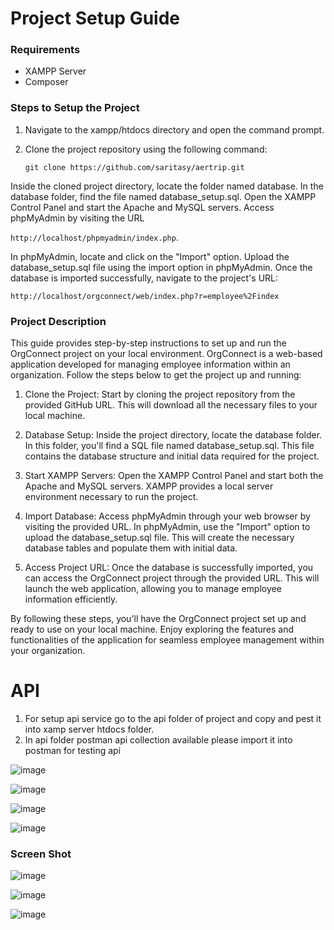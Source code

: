 # Project Setup Guide

### Requirements

- XAMPP Server
- Composer

### Steps to Setup the Project

1. Navigate to the xampp/htdocs directory and open the command prompt.
2. Clone the project repository using the following command:
   
   `git clone https://github.com/saritasy/aertrip.git`

Inside the cloned project directory, locate the folder named database.
In the database folder, find the file named database_setup.sql.
Open the XAMPP Control Panel and start the Apache and MySQL servers.
Access phpMyAdmin by visiting the URL 
   
   `http://localhost/phpmyadmin/index.php`.

In phpMyAdmin, locate and click on the "Import" option.
Upload the database_setup.sql file using the import option in phpMyAdmin.
Once the database is imported successfully, navigate to the project's URL:

   `http://localhost/orgconnect/web/index.php?r=employee%2Findex`

### Project Description

This guide provides step-by-step instructions to set up and run the OrgConnect project on your local environment. OrgConnect is a web-based application developed for managing employee information within an organization. Follow the steps below to get the project up and running:

1. Clone the Project: Start by cloning the project repository from the provided GitHub URL. This will download all the necessary files to your local machine.

2. Database Setup: Inside the project directory, locate the database folder. In this folder, you'll find a SQL file named database_setup.sql. This file contains the database structure and initial data required for the project.

3. Start XAMPP Servers: Open the XAMPP Control Panel and start both the Apache and MySQL servers. XAMPP provides a local server environment necessary to run the project.

4. Import Database: Access phpMyAdmin through your web browser by visiting the provided URL. In phpMyAdmin, use the "Import" option to upload the database_setup.sql file. This will create the necessary database tables and populate them with initial data.

5. Access Project URL: Once the database is successfully imported, you can access the OrgConnect project through the provided URL. This will launch the web application, allowing you to manage employee information efficiently.

By following these steps, you'll have the OrgConnect project set up and ready to use on your local machine. Enjoy exploring the features and functionalities of the application for seamless employee management within your organization.


# API

1.  For setup api service go to the api folder of project and copy and pest it into xamp server htdocs folder.
2.  In api folder postman api collection available please import it into postman for testing api

![image](https://github.com/saritasy/aertrip/assets/109311562/59d00a89-0849-4f8b-86ab-0b3df4945df4)

![image](https://github.com/saritasy/aertrip/assets/109311562/bd216acb-cf4a-43aa-b42a-9ec6719cadb1)

![image](https://github.com/saritasy/aertrip/assets/109311562/c8d341b1-1e93-4c6b-95f9-84453948bf81)

![image](https://github.com/saritasy/aertrip/assets/109311562/dbadcdd5-a277-4847-8f90-082353e80774)


### Screen Shot

![image](https://github.com/saritasy/aertrip/assets/109311562/d76d3725-307b-44ed-9704-644d40f9cc06)

![image](https://github.com/saritasy/aertrip/assets/109311562/1bf7a8f5-76d2-4977-bdb8-aff64e73d367)

![image](https://github.com/saritasy/aertrip/assets/109311562/013a6742-723b-4761-befb-3497ad1fbbae)




